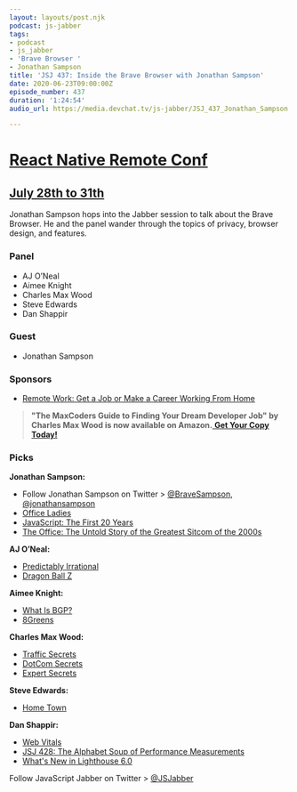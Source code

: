 ```yaml
---
layout: layouts/post.njk
podcast: js-jabber
tags:
- podcast
- js_jabber
- 'Brave Browser '
- Jonathan Sampson
title: 'JSJ 437: Inside the Brave Browser with Jonathan Sampson'
date: 2020-06-23T09:00:00Z
episode_number: 437
duration: '1:24:54'
audio_url: https://media.devchat.tv/js-jabber/JSJ_437_Jonathan_Sampson.mp3

---
```


# [React Native Remote Conf](https://reactnativeremoteconf.com/)

## [July 28th to 31th](https://reactnativeremoteconf.com/)

Jonathan Sampson hops into the Jabber session to talk about the Brave Browser. He and the panel wander through the topics of privacy, browser design, and features.

### **Panel**

* AJ O’Neal
* Aimee Knight
* Charles Max Wood
* Steve Edwards
* Dan Shappir

### **Guest**

* Jonathan Sampson


### **Sponsors**

* [Remote Work: Get a Job or Make a Career Working From Home](https://amzn.to/3cvYyj2)

> **"The MaxCoders Guide to Finding Your Dream Developer Job" by Charles Max Wood is now available on Amazon.**[ **Get Your Copy Today!**](https://www.amazon.com/gp/product/B081MBL5C9/ref=as_li_ss_tl?ie=UTF8&linkCode=sl1&tag=devchattv-20&linkId=9d61363241636e2546ef46abba198746&language=en_US)


### **Picks**

**Jonathan Sampson:**

* Follow Jonathan Sampson on Twitter > [@BraveSampson](https://twitter.com/BraveSampson), [@jonathansampson](https://twitter.com/jonathansampson)
* [Office Ladies](https://officeladies.com/)
* [JavaScript: The First 20 Years](http://www.wirfs-brock.com/allen/posts/866)
* [The Office: The Untold Story of the Greatest Sitcom of the 2000s](https://www.amazon.com/Office-Untold-Greatest-Sitcom-History/dp/1524744972)

**AJ O’Neal:**

* [Predictably Irrational](https://amzn.to/2zMPVSF)
* [Dragon Ball Z](https://amzn.to/3dY0lh9)

**Aimee Knight:**

* [What Is BGP?](https://www.cloudflare.com/learning/security/glossary/what-is-bgp/)
* [8Greens](https://8greens.com/)


**Charles Max Wood:**

* [Traffic Secrets](https://trafficsecrets.com/ts-free-book?affiliate_id=2438659&cf_affiliate_id=2438659)
* [DotCom Secrets](https://dotcomsecrets.com?cf_affiliate_id=2438659&affiliate_id=2438659)
* [Expert Secrets](https://expertsecrets.com?cf_affiliate_id=2438659&affiliate_id=2438659)

**Steve Edwards:**

* [Home Town](https://www.hgtv.com/shows/home-town)

**Dan Shappir:**

* [Web Vitals](https://web.dev/vitals/)
* [JSJ 428: The Alphabet Soup of Performance Measurements](https://devchat.tv/js-jabber/jsj-428-the-alphabet-soup-of-performance-measurements/)
* [What's New in Lighthouse 6\.0](https://web.dev/lighthouse-whats-new-6.0/)


Follow JavaScript Jabber on Twitter > [@JSJabber](https://twitter.com/JSJabber)